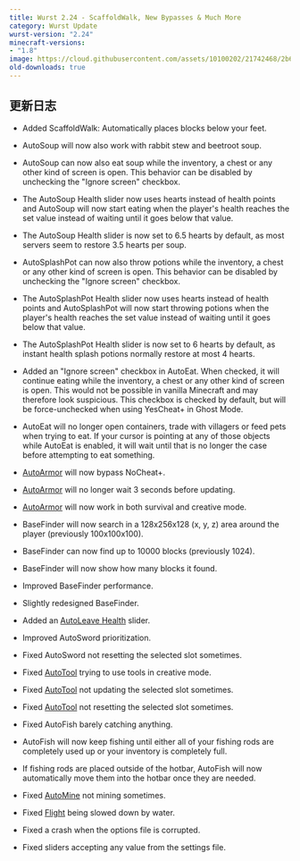 ```yaml
---
title: Wurst 2.24 - ScaffoldWalk, New Bypasses & Much More
category: Wurst Update
wurst-version: "2.24"
minecraft-versions:
- "1.8"
image: https://cloud.githubusercontent.com/assets/10100202/21742468/2b62acea-d4f0-11e6-8cfb-a9d3cc620e96.jpg
old-downloads: true
---
```

## 更新日志

- Added ScaffoldWalk: Automatically places blocks below your feet.

- AutoSoup will now also work with rabbit stew and beetroot soup.

- AutoSoup can now also eat soup while the inventory, a chest or any other kind of screen is open. This behavior can be disabled by unchecking the "Ignore screen" checkbox.

- The AutoSoup Health slider now uses hearts instead of health points and AutoSoup will now start eating when the player's health reaches the set value instead of waiting until it goes below that value.

- The AutoSoup Health slider is now set to 6.5 hearts by default, as most servers seem to restore 3.5 hearts per soup.

- AutoSplashPot can now also throw potions while the inventory, a chest or any other kind of screen is open. This behavior can be disabled by unchecking the "Ignore screen" checkbox.

- The AutoSplashPot Health slider now uses hearts instead of health points and AutoSplashPot will now start throwing potions when the player's health reaches the set value instead of waiting until it goes below that value.

- The AutoSplashPot Health slider is now set to 6 hearts by default, as instant health splash potions normally restore at most 4 hearts.

- Added an "Ignore screen" checkbox in AutoEat. When checked, it will continue eating while the inventory, a chest or any other kind of screen is open. This would not be possible in vanilla Minecraft and may therefore look suspicious. This checkbox is checked by default, but will be force-unchecked when using YesCheat+ in Ghost Mode.

- AutoEat will no longer open containers, trade with villagers or feed pets when trying to eat. If your cursor is pointing at any of those objects while AutoEat is enabled, it will wait until that is no longer the case before attempting to eat something.

- [AutoArmor](https://wurst.wiki/autoarmor) will now bypass NoCheat+.

- [AutoArmor](https://wurst.wiki/autoarmor) will no longer wait 3 seconds before updating.

- [AutoArmor](https://wurst.wiki/autoarmor) will now work in both survival and creative mode.

- BaseFinder will now search in a 128x256x128 (x, y, z) area around the player (previously 100x100x100).

- BaseFinder can now find up to 10000 blocks (previously 1024).

- BaseFinder will now show how many blocks it found.

- Improved BaseFinder performance.

- Slightly redesigned BaseFinder.

- Added an [AutoLeave Health](https://wurst.wiki/autoleave#health) slider.

- Improved AutoSword prioritization.

- Fixed AutoSword not resetting the selected slot sometimes.

- Fixed [AutoTool](https://wurst.wiki/autotool) trying to use tools in creative mode.

- Fixed [AutoTool](https://wurst.wiki/autotool) not updating the selected slot sometimes.

- Fixed [AutoTool](https://wurst.wiki/autotool) not resetting the selected slot sometimes.

- Fixed AutoFish barely catching anything.

- AutoFish will now keep fishing until either all of your fishing rods are completely used up or your inventory is completely full.

- If fishing rods are placed outside of the hotbar, AutoFish will now automatically move them into the hotbar once they are needed.

- Fixed [AutoMine](https://wurst.wiki/automine) not mining sometimes.

- Fixed [Flight](https://wurst.wiki/flight) being slowed down by water.

- Fixed a crash when the options file is corrupted.

- Fixed sliders accepting any value from the settings file.
